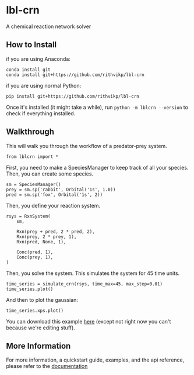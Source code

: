 # lbl-crn
A chemical reaction network solver

## How to Install
if you are using Anaconda:

    conda install git
    conda install git+https://github.com/rithvikp/lbl-crn

if you are using normal Python:

    pip install git+https://github.com/rithvikp/lbl-crn

Once it's installed (it might take a while), run
`python -m lblcrn --version`
to check if everything installed.

## Walkthrough
This will walk you through the workflow of a predator-prey system.

    from lblcrn import *
    
First, you need to make a SpeciesManager to keep track of all your species.
Then, you can create some species.

    sm = SpeciesManager()
    prey = sm.sp('rabbit', Orbital('1s', 1.0))
    pred = sm.sp('fox', Orbital('1s', 2))
    
Then, you define your reaction system.

    rsys = RxnSystem(
        sm,

        Rxn(prey + pred, 2 * pred, 2),
        Rxn(prey, 2 * prey, 1),
        Rxn(pred, None, 1),

        Conc(pred, 1),
        Conc(prey, 1),
    )

Then, you solve the system. This simulates the system for 45 time units.

    time_series = simulate_crn(rsys, time_max=45, max_step=0.01)
    time_series.plot()
    
And then to plot the gaussian:

    time_series.xps.plot()

You can download this example [here](https://github.com/rithvikp/lbl-crn/blob/master/examples/predator_prey.ipynb)
(except not right now you can't because we're editing stuff).

## More Information
For more information, a quickstart guide, examples, and the api reference, 
please refer to the [documentation]()